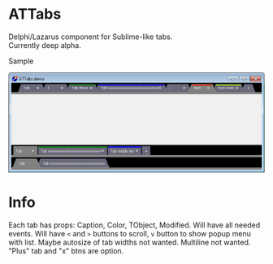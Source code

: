 ATTabs
======

Delphi/Lazarus component for Sublime-like tabs.  
Currently deep alpha.

Sample

![img](Demo1.png?raw=true)

Info
====

Each tab has props: Caption, Color, TObject, Modified. Will have all needed events. Will have `<` and `>` buttons to scroll, `v` button to show popup menu with list. Maybe autosize of tab widths not wanted. Multiline not wanted. "Plus" tab and "x" btns are option.
